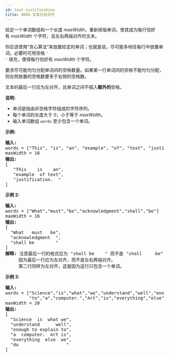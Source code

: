 ```yaml
---
id: text-justification
title: 0068.文本左右对齐
---
```

给定一个单词数组和一个长度 _maxWidth_，重新排版单词，使其成为每行恰好有 _maxWidth_ 个字符，且左右两端对齐的文本。

你应该使用“贪心算法”来放置给定的单词；也就是说，尽可能多地往每行中放置单词。必要时可用空格 <code>&#39; &#39;</code> 填充，使得每行恰好有 _maxWidth_ 个字符。

要求尽可能均匀分配单词间的空格数量。如果某一行单词间的空格不能均匀分配，则左侧放置的空格数要多于右侧的空格数。

文本的最后一行应为左对齐，且单词之间不插入**额外的**空格。

**说明:**


- 单词是指由非空格字符组成的字符序列。
- 每个单词的长度大于 0，小于等于 _maxWidth_。
- 输入单词数组 <code>words</code> 至少包含一个单词。

**示例:**


<pre><strong>输入:</strong><br/>words = [&#34;This&#34;, &#34;is&#34;, &#34;an&#34;, &#34;example&#34;, &#34;of&#34;, &#34;text&#34;, &#34;justification.&#34;]<br/>maxWidth = 16<br/><strong>输出:</strong><br/>[<br/>   &#34;This    is    an&#34;,<br/>   &#34;example  of text&#34;,<br/>   &#34;justification.  &#34;<br/>]<br/></pre>

**示例 2:**


<pre><strong>输入:</strong><br/>words = [&#34;What&#34;,&#34;must&#34;,&#34;be&#34;,&#34;acknowledgment&#34;,&#34;shall&#34;,&#34;be&#34;]<br/>maxWidth = 16<br/><strong>输出:</strong><br/>[<br/>  &#34;What   must   be&#34;,<br/>  &#34;acknowledgment  &#34;,<br/>  &#34;shall be        &#34;<br/>]<br/><strong>解释: </strong>注意最后一行的格式应为 &#34;shall be    &#34; 而不是 &#34;shall     be&#34;,<br/>     因为最后一行应为左对齐，而不是左右两端对齐。       <br/>     第二行同样为左对齐，这是因为这行只包含一个单词。<br/></pre>

**示例 3:**


<pre><strong>输入:</strong><br/>words = [&#34;Science&#34;,&#34;is&#34;,&#34;what&#34;,&#34;we&#34;,&#34;understand&#34;,&#34;well&#34;,&#34;enough&#34;,&#34;to&#34;,&#34;explain&#34;,<br/>         &#34;to&#34;,&#34;a&#34;,&#34;computer.&#34;,&#34;Art&#34;,&#34;is&#34;,&#34;everything&#34;,&#34;else&#34;,&#34;we&#34;,&#34;do&#34;]<br/>maxWidth = 20<br/><strong>输出:</strong><br/>[<br/>  &#34;Science  is  what we&#34;,<br/>  &#34;understand      well&#34;,<br/>  &#34;enough to explain to&#34;,<br/>  &#34;a  computer.  Art is&#34;,<br/>  &#34;everything  else  we&#34;,<br/>  &#34;do                  &#34;<br/>]<br/></pre>

